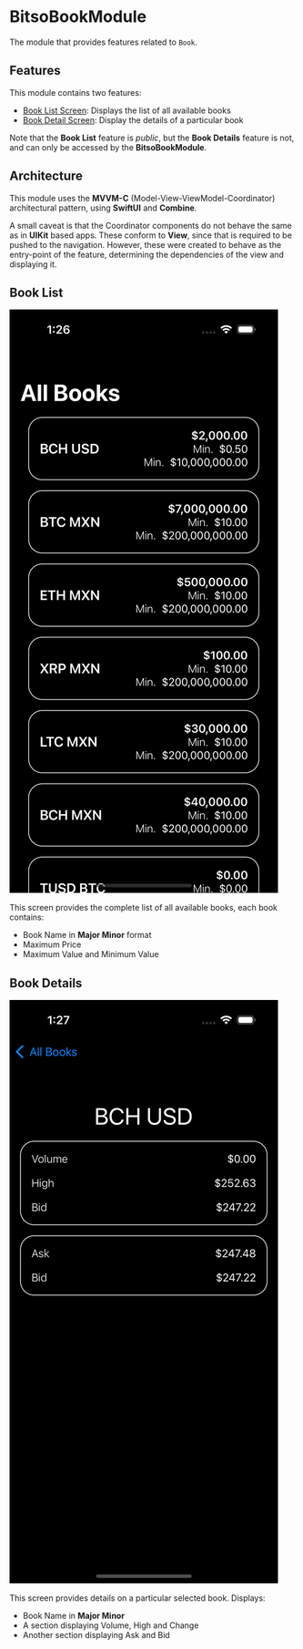 # BitsoBookModule

The module that provides features related to `Book`.

## Features

This module contains two features:

- [Book List Screen](./Sources/Features/BookList): Displays the list of all available books 
- [Book Detail Screen](./Sources/Features/BookDetails): Display the details of a particular book

Note that the **Book List** feature is _public_, but the **Book Details** feature is not, and 
can only be accessed by the **BitsoBookModule**.

## Architecture

This module uses the **MVVM-C** (Model-View-ViewModel-Coordinator) architectural pattern,
using **SwiftUI** and **Combine**.

A small caveat is that the Coordinator components do not behave the same as in **UIKit** based apps.
These conform to **View**, since that is required to be pushed to the navigation. However, these 
were created to behave as the entry-point of the feature, determining the dependencies of the view
and displaying it.

## Book List

![BookList](./Demo/BookList.png)

This screen provides the complete list of all available books, each book contains:

- Book Name in __Major Minor__ format
- Maximum Price
- Maximum Value and Minimum Value

## Book Details

![BookDetails](./Demo/BookDetails.png)

This screen provides details on a particular selected book. Displays:

- Book Name in __Major Minor__
- A section displaying Volume, High and Change
- Another section displaying Ask and Bid
